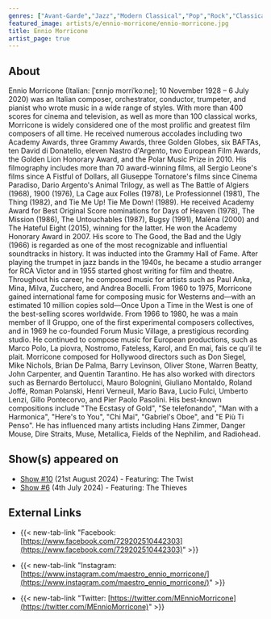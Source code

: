```yaml
---
genres: ["Avant-Garde","Jazz","Modern Classical","Pop","Rock","Classical","Cinematic Classical"]
featured_image: artists/e/ennio-morricone/ennio-morricone.jpg
title: Ennio Morricone
artist_page: true
---
```

## About

Ennio Morricone  (Italian: [ˈɛnnjo morriˈkoːne]; 10 November 1928 – 6 July 2020) was an Italian composer, orchestrator, conductor, trumpeter, and pianist who wrote music in a wide range of styles. With more than 400 scores for cinema and television, as well as more than 100 classical works, Morricone is widely considered one of the most prolific and greatest film composers of all time. He received numerous accolades including two Academy Awards, three Grammy Awards, three Golden Globes, six BAFTAs, ten David di Donatello, eleven Nastro d'Argento, two European Film Awards, the Golden Lion Honorary Award, and the Polar Music Prize in 2010.
His filmography includes more than 70 award-winning films, all Sergio Leone's films since A Fistful of Dollars, all Giuseppe Tornatore's films since Cinema Paradiso, Dario Argento's Animal Trilogy, as well as The Battle of Algiers (1968), 1900 (1976), La Cage aux Folles (1978), Le Professionnel (1981), The Thing (1982), and Tie Me Up! Tie Me Down! (1989). He received Academy Award for Best Original Score nominations for Days of Heaven (1978), The Mission (1986), The Untouchables (1987), Bugsy (1991), Malèna (2000) and The Hateful Eight (2015), winning for the latter. He won the Academy Honorary Award in 2007. His score to The Good, the Bad and the Ugly (1966) is regarded as one of the most recognizable and influential soundtracks in history. It was inducted into the Grammy Hall of Fame.
After playing the trumpet in jazz bands in the 1940s, he became a studio arranger for RCA Victor and in 1955 started ghost writing for film and theatre. Throughout his career, he composed music for artists such as Paul Anka, Mina, Milva, Zucchero, and Andrea Bocelli. From 1960 to 1975, Morricone gained international fame for composing music for Westerns and—with an estimated 10 million copies sold—Once Upon a Time in the West is one of the best-selling scores worldwide. From 1966 to 1980, he was a main member of Il Gruppo, one of the first experimental composers collectives, and in 1969 he co-founded Forum Music Village, a prestigious recording studio. He continued to compose music for European productions, such as Marco Polo, La piovra, Nostromo, Fateless, Karol, and En mai, fais ce qu'il te plait.
Morricone composed for Hollywood directors such as Don Siegel, Mike Nichols, Brian De Palma, Barry Levinson, Oliver Stone, Warren Beatty, John Carpenter, and Quentin Tarantino. He has also worked with directors such as Bernardo Bertolucci, Mauro Bolognini, Giuliano Montaldo, Roland Joffé, Roman Polanski, Henri Verneuil, Mario Bava, Lucio Fulci, Umberto Lenzi, Gillo Pontecorvo, and Pier Paolo Pasolini. His best-known compositions include "The Ecstasy of Gold", "Se telefonando", "Man with a Harmonica", "Here's to You", "Chi Mai", "Gabriel's Oboe", and "E Più Ti Penso". He has influenced many artists including Hans Zimmer, Danger Mouse, Dire Straits, Muse, Metallica, Fields of the Nephilim, and Radiohead.



## Show(s) appeared on

- [Show #10](/shows/featuring-the-twist/) (21st August 2024) - Featuring: The Twist
- [Show #6](/shows/featuring-the-thieves/) (4th July 2024) - Featuring: The Thieves

## External Links

- {{< new-tab-link "Facebook: [https://www.facebook.com/729202510442303](https://www.facebook.com/729202510442303)" >}}

- {{< new-tab-link "Instagram: [https://www.instagram.com/maestro_ennio_morricone/](https://www.instagram.com/maestro_ennio_morricone/)" >}}

- {{< new-tab-link "Twitter: [https://twitter.com/MEnnioMorricone](https://twitter.com/MEnnioMorricone)" >}}


